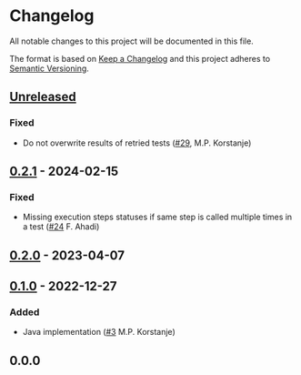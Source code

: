 # Changelog

All notable changes to this project will be documented in this file.

The format is based on [Keep a Changelog](https://keepachangelog.com/en/1.0.0/)
and this project adheres to [Semantic Versioning](https://semver.org/spec/v2.0.0.html).

## [Unreleased]
### Fixed
- Do not overwrite results of retried tests ([#29](https://github.com/cucumber/cucumber-junit-xml-formatter/pull/29), M.P. Korstanje)

## [0.2.1] - 2024-02-15
### Fixed
- Missing execution steps statuses if same step is called multiple times in a test ([#24](https://github.com/cucumber/cucumber-junit-xml-formatter/pull/24) F. Ahadi)

## [0.2.0] - 2023-04-07

## [0.1.0] - 2022-12-27
### Added
- Java implementation ([#3](https://github.com/cucumber/cucumber-junit-xml-formatter/pull/3) M.P. Korstanje)

## 0.0.0

[Unreleased]: https://github.com/cucumber/cucumber-junit-xml-formatter/compare/v0.2.1...HEAD
[0.2.1]: https://github.com/cucumber/cucumber-junit-xml-formatter/compare/v0.2.0...v0.2.1
[0.2.0]: https://github.com/cucumber/cucumber-junit-xml-formatter/compare/v0.1.0...v0.2.0
[0.1.0]: https://github.com/cucumber/cucumber-junit-xml-formatter/compare/438ec1f6218a849eb2a684982e2ff7e304a3155f...v0.0.0
